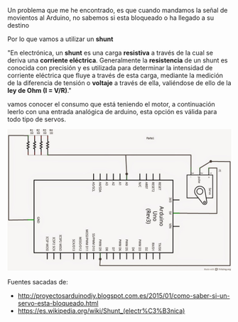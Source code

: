 Un problema que me he encontrado, es que cuando mandamos la señal de movientos al Arduino, no sabemos si esta bloqueado o ha llegado a su destino

Por lo que vamos a utilizar un **shunt**

"En electrónica, un **shunt** es una carga **resistiva** a través de la cual se deriva una **corriente eléctrica**. Generalmente la **resistencia** de un shunt es conocida con precisión y es utilizada para determinar la intensidad de corriente eléctrica que fluye a través de esta carga, mediante la medición de la diferencia de tensión o **voltaje** a través de ella, valiéndose de ello de la **ley de Ohm (I = V/R)**."

vamos conocer el consumo que está teniendo el motor, a continuación leerlo con una entrada analógica de arduino, esta opción es válida para todo tipo de servos.

<IMG  SRC="/images/Esquemaservobloqueo_esquema_02.jpg" W ALT="Esquema Shunt Arduino">


Fuentes sacadas de:
- http://proyectosarduinodiy.blogspot.com.es/2015/01/como-saber-si-un-servo-esta-bloqueado.html
- https://es.wikipedia.org/wiki/Shunt_(electr%C3%B3nica)

